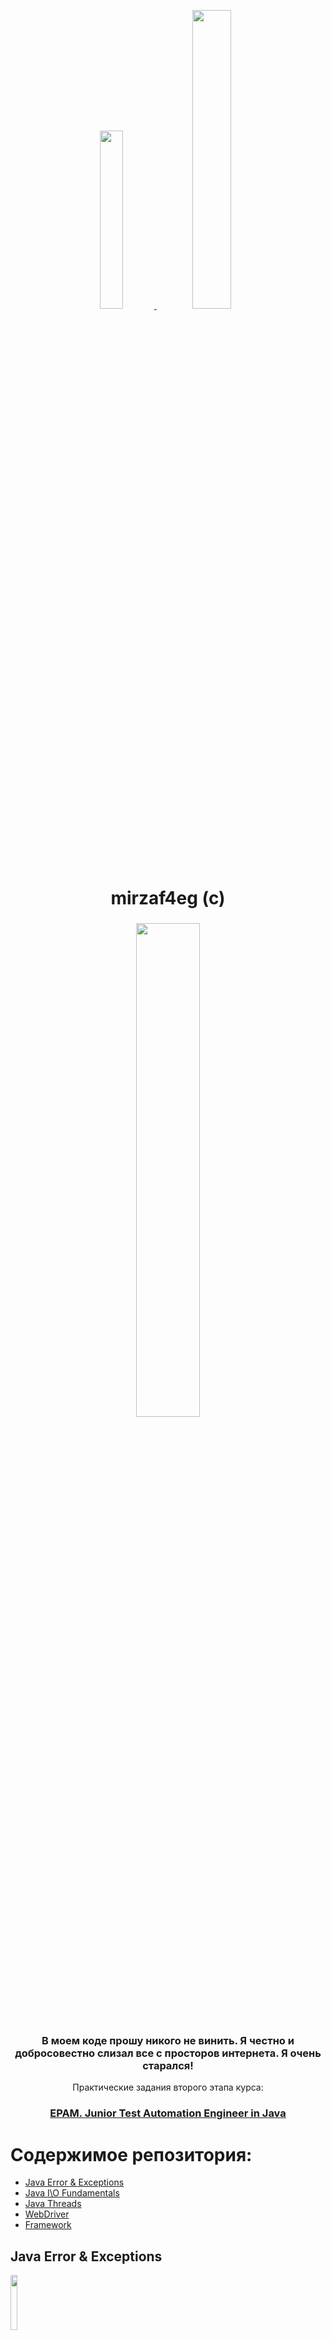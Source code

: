 <p align="center">
  <a href="https://www.instagram.com/mirzaf4eg/">
   <img src="https://user-images.githubusercontent.com/66875374/98158093-742a2900-1eeb-11eb-9353-5f31780195d2.png" width="27%"></img> 
   <img src="https://user-images.githubusercontent.com/66875374/98158339-c3705980-1eeb-11eb-9ac8-4d693db33447.png" width="35%"></img> 
  </a>
</p>
<h1 align="center">
  mirzaf4eg (c)
</h1>

<h3 align="center">
   <img src="https://user-images.githubusercontent.com/66875374/98164684-b7899500-1ef5-11eb-82ef-6340a335ee3d.png" width="45%"></img> 
</h3>
<h3 align="center">
  В моем коде прошу никого не винить. Я честно и добросовестно слизал все с просторов интернета. Я очень старался!
</h3>
<p align="center">
  Практические задания второго этапа курса:

<h3 align="center">
  <a href="https://careers.epam.by/training/training-listings/training.2332/">EPAM. Junior Test Automation Engineer in Java</a>
</h3>

# Содержимое репозитория:

- [Java Error & Exceptions](#java-error-exceptions)
- [Java I\O Fundamentals](#java-io-fundamentals)
- [Java Threads](#java-threads)
- [WebDriver](#webdriver)
- [Framework](#framework)

## Java Error & Exceptions
<img src="https://user-images.githubusercontent.com/66875374/98227805-ca897d00-1f68-11eb-8269-31d7be0f9a2e.jpg" width="15%"></img>

В университете есть несколько факультетов, в которых учатся студенты, объединенные в группы. У каждого студента есть несколько учебных предметов по которым он получает оценки. Необходимо реализовать иерархию студентов, групп и факультетов.
Посчитать:
- Cредний балл по всем предметам студента
- Cредний балл по конкретному предмету в конкретной группе и на конкретном факультете
- Cредний балл по предмету для всего университета

Релизовать следующие исключения:
- Оценка ниже 0 или выше 10
- Отсутсвие предметов у студента (должен быть хотя бы один)
- Отсутствие студентов в группе
- Отсутствие групп на факультете
- Отсутствие факультетов в университете

[Вернуться к содержанию](#содержимое-репозитория)

## Java I\O Fundamentals
<img src="https://user-images.githubusercontent.com/66875374/98227805-ca897d00-1f68-11eb-8269-31d7be0f9a2e.jpg" width="15%"></img>

- [Main Task](#main-task)
- [Optional Task](#optional-task)

### Main Task

Реализовать программу которая будет получать в качестве аргумента командной строки путь к директории (например _D:/movies_). Записать в текстовый файл структуру папок и файлов в виде, похожем на выполнение программы **tree /F**.

Пример:

```             
Amon Amarth
    |-----2004 - Fate Of Norns
    |       01 - An Ancient Sign Of Coming Storm.mp3
    |       02 - Where Death Seems To Dwell.mp3
    |       03 - The Fate Of Norns.mp3
    |       04 - The Pursuit Of Vikings.mp3
    |       05 - Valkyries Ride.mp3
    |       06 - The Beheading Of A King.mp3
    |       07 - Arson.mp3
    |       08 - Once Sealed In Blood.mp3
    |
    |-----2016 - Jomsviking
    |       01 First Kill.mp3
    |       02 Wanderer.mp3
    |       03 On A Sea Of Blood.mp3
    |       04 One Against All.mp3
    |       05 Raise Your Horns.mp3
    |       06 The Way Of Vikings.mp3
    |       07 At Dawn’s First Light.mp3
    |       08 One Thousand Burning Arrows.mp3
    |       09 Vengeance Is My Name.mp3
    |       10 A Dream That Cannot Be (feat. Doro Pesch).mp3
    |       11 Back On Northern Shores.mp3
    |       12 Death In Fire 2016.mp3
    |       13 Death In Fire (Live).mp3
    |
    |-----2019 - Berserker
            01 Fafner's Gold.mp3
            02 Crack the Sky.mp3
            03 Mjölner, Hammer of Thor.mp3
            04 Shield Wall.mp3
            05 Valkyria.mp3
            06 Raven's Flight.mp3
            07 Ironside.mp3
            08 The Berserker at Stamford Bridge.mp3
            09 When Once Again We Can Set Our Sails.mp3
            10 Skoll and Hati.mp3
            11 Wings of Eagles.mp3
            12 Into the Dark.mp3
```
Если в качестве параметра в программу передается не путь к директории, а путь к _.txt_ файлу по образцу выше - прочитать файл и вывести в консоль следующие данные:
- Количество папок
- Количество файлов
- Среднее количество файлов в папке
- Среднюю длинну названия файла

### Optional Task

Выполнить указанные действия по чтению информации из файла, ее обработке и записи в файл. При разработке для вывода результатов создавать новую директорию и файл средствами класса **File**.

1. Создать и заполнить файл случайными целыми числами. Отсортировать содержимое файла по возрастанию.
2. Прочитать текст Java-программы и все слова public в объявлении атрибутов и методов класса заменить на слово private.
3. Прочитать текст Java-программы и записать в другой файл в обратном порядке символы каждой строки.
4. Прочитать текст Java-программы и в каждом слове длиннее двух символов все строчные символы заменить прописными.
5. В файле, содержащем фамилии студентов и их оценки, записать прописными буквами фамилии тех студентов, которые имеют средний балл более 7.
6. Файл содержит символы, слова, целые числа и числа с плавающей запятой. Определить все данные, тип которых вводится из командной строки.
7. Из файла удалить все слова, содержащие от трех до пяти символов, но при этом из каждой строки должно быть удалено только максимальное четное количество таких слов.
8. Прочитать текст Java-программы и удалить из него все «лишние» пробелы и табуляции, оставив только необходимые для разделения операторов.
9. Из текста Java-программы удалить все виды комментариев.
10. Прочитать строки из файла и поменять местами первое и последнее слова в каждой строке.
11. Ввести из текстового файла, связанного с входным потоком, последовательность строк. Выбрать и сохранить m последних слов в каждой из по-следних n строк.
12. Из текстового файла ввести последовательность строк. Выделить отдельные слова, разделяемые пробелами. Написать метод поиска слова по образцу-шаблону. Вывести найденное слово в другой файл.
13. Сохранить в файл, связанный с выходным потоком, записи о телефонах и их вла-дельцах. Вывести в файл записи, телефоны в которых начинаются на k и на j.

[Вернуться к содержанию](#содержимое-репозитория)

## Java Threads
<img src="https://user-images.githubusercontent.com/66875374/98227492-6ff02100-1f68-11eb-8d21-f6a1c0a8a52d.jpg" width="15%"></img>

- [Main Task](#main-task)
- [Optional Task](#optional-task)

### Main Task

Разработать консольное многопоточное приложение. Использовать возможности, предоставляемые пакетом **java.util.concurrent**. Все сущности, желающие получить доступ к ресурсу, должны быть потоками.

- Порт. Корабли заходят в порт для разгрузки/загрузки контейнеров. Число контейнеров, находящихся в текущий момент в порту и на корабле, должно быть неотрицательным и превышающим заданную грузоподъемность судна и вместимость порта. В порту работает несколько причалов. У одного причала может стоять один корабль. Корабль может загружаться у причала, разгружаться или выполнять оба действия.
- Автостоянка. Доступно несколько машиномест. На одном месте может находиться только один автомобиль. Если все места заняты, то автомобиль не станет ждать больше определенного времени и уедет на другую стоянку.
- Тоннель. В горах существует два железнодорожных тоннеля, по которым поезда могут двигаться в обоих направлениях. По обоим концам тоннеля собралось много поездов. Обеспечить безопасное прохождение тоннелей в обоих направлениях. Поезд можно перенаправить из одного тоннеля в другой при превышении заданного времени ожидания на проезд.
- Аукцион. На торги выставляется несколько лотов. Участники аукциона делают заявки. Заявку можно корректировать в сторону увеличения несколько раз за торги одного лота. Аукцион определяет победителя и переходит к следующему лоту. Участник, не заплативший за лот в заданный промежуток времени, отстраняется на несколько лотов от торгов.
- Аэропорт. Посадка/высадка пассажиров может осуществляться через конечное число терминалов и наземным способом через конечное число трапов. Самолеты бывают разной вместимости и дальности полета. Организовать функционирование аэропорта, если пунктов назначения 4–6, и зон дальности 2–3.

### Optional Task

В аэропорту есть 5 взлетно-посадочных полос. Самолету требуется 3 минуты чтобы выйти на полосу, набрать скорость и взлететь. После этого полоса свободна для вылета следующего самолета. Реализовать симуляцию вылета 10 самолетов используя все доступные полосы. 1 минуту реально времени заменить на 1 секунду в симуляции.

Вывести в консоль информацию о следующих событиях:
- Самолет начал выход на полосу
- Самолет взлетел
- Полоса "приняла" самолет
- Полоса освободилась

[Вернуться к содержанию](#содержимое-репозитория)

## WebDriver
<img src="https://user-images.githubusercontent.com/66875374/99146675-6151ea00-268b-11eb-898b-1c1d1db2422e.png" width="15%"></img> 

- [WebDriver create a simple paste at pastebin](#webdriver-create-a-simple-paste-at-pastebin)
- [WebDriver create a complex paste at pastebin and validate data](#webdriver-create-a-complex-paste-at-pastebin-and-validate-data)
- [WebDriver Google Cloud calculator](#webdriver-google-cloud-calculator)
- [WebDriver Google Cloud calculator with 10minute mail validation](#webdriver-google-cloud-calculator-with-minute-mail-validation)

### WebDriver create a simple paste at pastebin

При выполнении задания необходимо использовать возможности Selenium WebDriver, юнит-тест фреймворка и концепцию Page Object.

1. Открыть https://pastebin.com или аналогичный сервис в любом браузере
2. Создать New Paste со следующими деталями:
    - Код: "Hello from WebDriver"
    - Paste Expiration: "10 Minutes"
    - Paste Name / Title: "helloweb"

### WebDriver create a complex paste at pastebin and validate data

При выполнении задания необходимо использовать возможности Selenium WebDriver, юнит-тест фреймворка и концепцию Page Object.

1. Открыть https://pastebin.com или аналогичный сервис в любом браузере
2. Создать New Paste со следующими деталями:
- Код:
```sh
git config --global user.name  "New Sheriff in Town"
git reset $(git commit-tree HEAD^{tree} -m "Legacy code")
git push origin master --force
```
- Syntax Highlighting: _Bash_
- Paste Expiration: _10 Minutes_
- Paste Name / Title: _how to gain dominance among developers_
3. Сохранить paste и проверить следующее:
- Заголовок страницы браузера соответствует **Paste Name / Title**
- Синтаксис подсвечен для **bash**
- Проверить что код соответствует введенному в пункте 2

### WebDriver Google Cloud calculator

При выполнении задания необходимо использовать возможности Selenium WebDriver, юнит-тест фреймворка и концепцию Page Object.

1. Открыть [https://cloud.google.com/]()
2. Нажав кнопку поиска по порталу вверху страницы, ввести в поле поиска **Google Cloud Platform Pricing Calculator**
3. Запустить поиск, нажав кнопку поиска.
4. В результатах поиска кликнуть **Google Cloud Platform Pricing Calculator** и перейти на страницу калькулятора.
5. Активировать раздел **COMPUTE ENGINE** вверху страницы
6. Заполнить форму следующими данными:
- Number of instances: _4_
- What are these instances for?: _оставить пустым_
- Operating System / Software: _Free: Debian, CentOS, CoreOS, Ubuntu, or other User Provided OS_
- VM Class: _Regular_
- Instance type: _n1-standard-8 (vCPUs: 8, RAM: 30 GB)_
- Выбрать _Add GPUs_
    - Number of GPUs: _1_
    - GPU type: _NVIDIA Tesla V100_
- Local SSD: _2x375 Gb_
- Datacenter location: _Frankfurt (europe-west3)_
- Commited usage: _1 Year_
7. Нажать **Add to Estimate**
8. Проверить соответствие данных следующих полей: _VM Class, Instance type, Region, local SSD, commitment term_
9. Проверить что сумма аренды в месяц совпадает с суммой получаемой при ручном прохождении теста.

### WebDriver Google Cloud calculator with 10minute mail validation

При выполнении задания необходимо использовать возможности Selenium WebDriver, юнит-тест фреймворка и концепцию Page Object.

1. Открыть [https://cloud.google.com/]()
2. Нажав кнопку поиска по порталу вверху страницы, ввести в поле поиска **Google Cloud Platform Pricing Calculator**
3. Запустить поиск, нажав кнопку поиска.
4. В результатах поиска кликнуть **Google Cloud Platform Pricing Calculator** и перейти на страницу калькулятора.
5. Активировать раздел **COMPUTE ENGINE** вверху страницы
6. Заполнить форму следующими данными:
- Number of instances: _4_
- What are these instances for?: _оставить пустым_
- Operating System / Software: _Free: Debian, CentOS, CoreOS, Ubuntu, or other User Provided OS_
- VM Class: _Regular_
- Instance type: _n1-standard-8 (vCPUs: 8, RAM: 30 GB)_
- Выбрать Add GPUs
    - Number of GPUs: _1_
    - GPU type: _NVIDIA Tesla V100_
- Local SSD: _2x375 Gb_
- Datacenter location: _Frankfurt (europe-west3)_
- Commited usage: _1 Year_
7. Нажать **Add to Estimate**
8. Выбрать пункт **EMAIL ESTIMATE**
9. В новой вкладке открыть _https://10minutemail.com_ или аналогичный сервис для генерации временных _email_'ов
10. Скопировать почтовый адрес сгенерированный в **10minutemail**
11. Вернуться в калькулятор, в поле _Email_ ввести адрес из предыдущего пункта
12. Нажать **SEND EMAIL**

[Вернуться к содержанию](#содержимое-репозитория)

## Framework
<img src="https://user-images.githubusercontent.com/66875374/99147053-9875ca80-268e-11eb-8fa8-1f97957f758b.jpg" width="15%"></img> 

Задача - построить фреймворк для автоматизации Hardcore задания из курса WebDriver (WebDriver Google Cloud calculator в это документе)

Что должно быть в итоговом фреймворке:

- _webdrivermanager_ для управления коннекторам к браузерам
- _Page Object / Page Factory_ для абстракций страниц
- Модель для бизнес-объектов необходимых сущностей
- _properties_ файлы с тестовыми данным для разных окружений (как минимум 2)
- _xml suites_ для _smoke_ тестов и всех тестов
- При падении теста должен быть сделан скриншот с датой и временем
- Фреймворк должен иметь возможность запуска с _Jenkins_ и параметризацией браузера, тест _suite_, _environment_. Результаты тестов должны быть на графике джобы, скриншоты должны быть заархивированны как артефакты

Пример проекта: [https://github.com/vitalliuss/github-automation]()

[Вернуться к содержанию](#содержимое-репозитория)

## :memo: License

Licensed under the [MIT License](https://github.com/mirzaf4eg/Junior-Test-Automation-Engineer-in-Java-EPAM/blob/master/LICENSE.txt).

## 💜 Thanks

<p align="center">
   <img src="https://user-images.githubusercontent.com/66875374/98436488-b7071f00-20ec-11eb-8fc0-43ab2b93aee8.gif" width="30%"></img>
</p>

[Вернуться к содержанию](#содержимое-репозитория)
